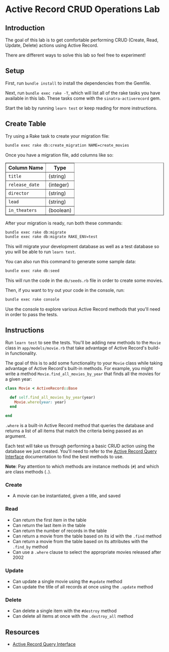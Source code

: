# Active Record CRUD Operations Lab

## Introduction

The goal of this lab is to get comfortable performing CRUD (Create, Read,
Update, Delete) actions using Active Record.

There are different ways to solve this lab so feel free to experiment!

## Setup

First, run `bundle install` to install the dependencies from the Gemfile.

Next, run `bundle exec rake -T`, which will list all of the rake tasks you have
available in this lab. These tasks come with the `sinatra-activerecord` gem.

Start the lab by running `learn test` or keep reading for more instructions.

## Create Table

Try using a Rake task to create your migration file:

```sh
bundle exec rake db:create_migration NAME=create_movies
```

Once you have a migration file, add columns like so:

<table border="1" cellpadding="4" cellspacing="0">
  <tr>
    <th>Column Name</th>
    <th>Type</th>
  </tr>
  
  <tr>
    <td><code>title</code></td>
    <td>(string)</td>
  </tr>
  <tr>
    <td><code>release_date</code></td>
    <td>(integer)</td>
  </tr>
  <tr>
    <td><code>director</code></td>
    <td>(string)</td>
  </tr>
  <tr>
    <td><code>lead</code></td>
    <td>(string)</td>
  </tr>
  <tr>
    <td><code>in_theaters</code></td>
    <td>(boolean)</td>
  </tr>
</table>

After your migration is ready, run both these commands:

```sh
bundle exec rake db:migrate
bundle exec rake db:migrate RAKE_ENV=test
```

This will migrate your development database as well as a test database so you
will be able to run `learn test`.

You can also run this command to generate some sample data:

```sh
bundle exec rake db:seed
```

This will run the code in the `db/seeds.rb` file in order to create some movies.

Then, if you want to try out your code in the console, run:

```sh
bundle exec rake console
```

Use the console to explore various Active Record methods that you'll need in
order to pass the tests.

## Instructions

Run `learn test` to see the tests. You'll be adding new methods to the `Movie`
class in `app/models/movie.rb` that take advantage of Active Record's build-in
functionality.

The goal of this is to add some functionality to your `Movie` class while taking
advantage of Active Record's built-in methods. For example, you might write a
method `Movie.find_all_movies_by_year` that finds all the movies for a given
year:

```rb
class Movie < ActiveRecord::Base

  def self.find_all_movies_by_year(year)
    Movie.where(year: year)
  end

end
```

`.where` is a built-in Active Record method that queries the database and
returns a list of all items that match the criteria being passed as an argument.

Each test will take us through performing a basic CRUD action using the database
we just created. You'll need to refer to the
[Active Record Query Interface][querying] documentation to find the best methods
to use.

**Note**: Pay attention to which methods are instance methods (`#`) and which
are class methods (`.`).

### Create

- A movie can be instantiated, given a title, and saved

### Read

- Can return the first item in the table
- Can return the last item in the table
- Can return the number of records in the table
- Can return a movie from the table based on its id with the `.find` method
- Can return a movie from the table based on its attributes with the
  `.find_by` method
- Can use a `.where` clause to select the appropriate movies released after 2002

### Update

- Can update a single movie using the `#update` method
- Can update the title of all records at once using the `.update` method

### Delete

- Can delete a single item with the `#destroy` method
- Can delete all items at once with the `.destroy_all` method

## Resources

- [Active Record Query Interface][querying]

[querying]: https://guides.rubyonrails.org/active_record_querying.html
